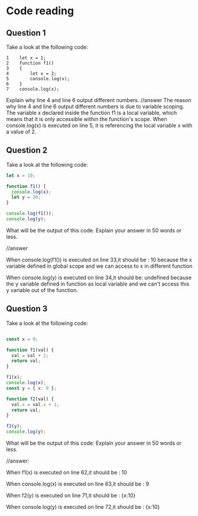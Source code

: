# Code reading

## Question 1

Take a look at the following code:

```
1    let x = 1;
2    function f1()
3    {
4        let x = 2;
5        console.log(x);
6    }
7    console.log(x);
```

Explain why line 4 and line 6 output different numbers.
//answer
The reason why line 4 and line 6 output different numbers is due to variable scoping. The variable x declared inside the function f1 is a local variable, which means that it is only accessible within the function's scope. When console.log(x) is executed on line 5, it is referencing the local variable x with a value of 2. 

## Question 2

Take a look at the following code:

```js
let x = 10;

function f1() {
  console.log(x);
  let y = 20;
}

console.log(f1());
console.log(y);
```

What will be the output of this code. Explain your answer in 50 words or less.

//answer

When console.log(f1()) is executed on line 33,it should be :
10
because the x variable defined in global scope and we can access to x in different function 


When console.log(y) is executed on line 34,it should be:
undefined
because the y variable  defined in function as local variable and we can't access this y variable out of the function. 
## Question 3

Take a look at the following code:

```js

const x = 9;

function f1(val) {
  val = val + 1;
  return val;
}

f1(x);
console.log(x);
const y = { x: 9 };

function f2(val) {
  val.x = val.x + 1;
  return val;
}

f2(y);
console.log(y);
```

What will be the output of this code. Explain your answer in 50 words or less.

//answer:

When f1(x) is executed on line 62,it should be :
10

When console.log(x) is executed on line 63,it should be :
9

When f2(y) is executed on line 71,it should be :
{x:10}

When console.log(y) is executed on line 72,it should be :
{x:10}
